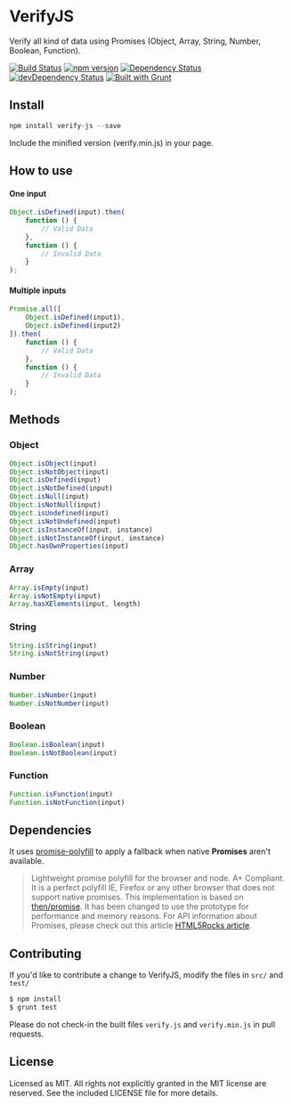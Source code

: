 # VerifyJS
Verify all kind of data using Promises (Object, Array, String, Number, Boolean, Function).

[![Build Status](https://travis-ci.org/yconoclast/verifyjs.svg)](https://travis-ci.org/yconoclast/verifyjs)
[![npm version](https://badge.fury.io/js/verify-js.svg)](https://badge.fury.io/js/verify-js)
[![Dependency Status](https://david-dm.org/yconoclast/verify-js.svg)](https://david-dm.org/yconoclast/verifjs)
[![devDependency Status](https://david-dm.org/yconoclast/verify-js/dev-status.svg)](https://david-dm.org/yconoclast/verify-js#info=devDependencies)
[![Built with Grunt](https://cdn.gruntjs.com/builtwith.png)](http://gruntjs.com/)

## Install

``` js
npm install verify-js --save
```

Include the minified version (verify.min.js) in your page.

## How to use
#### One input
``` js
Object.isDefined(input).then(
    function () {
        // Valid Data
    },
    function () {
        // Invalid Data
    }
);
```

#### Multiple inputs
``` js
Promise.all([
    Object.isDefined(input1),
    Object.isDefined(input2)
]).then(
    function () {      
        // Valid Data
    },
    function () {
        // Invalid Data
    }
);
```
## Methods
### Object

``` js
Object.isObject(input)
Object.isNotObject(input)
Object.isDefined(input)
Object.isNotDefined(input)
Object.isNull(input)
Object.isNotNull(input)
Object.isUndefined(input)
Object.isNotUndefined(input)
Object.isInstanceOf(input, instance)
Object.isNotInstanceOf(input, instance)
Object.hasOwnProperties(input)
```

### Array

``` js
Array.isEmpty(input)
Array.isNotEmpty(input)
Array.hasXElements(input, length)
```

### String

``` js
String.isString(input)
String.isNotString(input)
```

### Number

``` js
Number.isNumber(input)
Number.isNotNumber(input)
```

### Boolean

``` js
Boolean.isBoolean(input)
Boolean.isNotBoolean(input)
```

### Function

``` js
Function.isFunction(input)
Function.isNotFunction(input)
```
## Dependencies

It uses [promise-polyfill](https://github.com/taylorhakes/promise-polyfill) to apply a fallback when native **Promises** aren't available.

> Lightweight promise polyfill for the browser and node. A+ Compliant. It is a perfect polyfill IE, Firefox or any other browser that does not support native promises.
This implementation is based on [then/promise](https://github.com/then/promise). It has been changed to use the prototype for performance and memory reasons.
For API information about Promises, please check out this article [HTML5Rocks article](http://www.html5rocks.com/en/tutorials/es6/promises/).

 
## Contributing

If you'd like to contribute a change to VerifyJS, modify the files in `src/` and `test/`

``` sh
$ npm install
$ grunt test
```

Please do not check-in the built files `verify.js` and `verify.min.js` in pull requests.

## License
Licensed as MIT. All rights not explicitly granted in the MIT license are reserved. See the included LICENSE file for more details.
